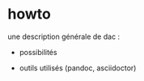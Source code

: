 # howto

une description générale de dac :

- possibilités

- outils utilisés (pandoc, asciidoctor)
